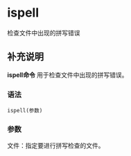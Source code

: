 ispell
===

检查文件中出现的拼写错误

## 补充说明

**ispell命令** 用于检查文件中出现的拼写错误。

### 语法  

```shell
ispell(参数)
```

### 参数  

文件：指定要进行拼写检查的文件。


<!-- Linux命令行搜索引擎：https://jaywcjlove.github.io/linux-command/ -->